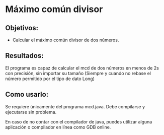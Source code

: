 # Máximo común divisor

## Objetivos:

- Calcular el máximo común divisor de dos números.

## Resultados:

El programa es capaz de calcular el mcd de dos números en menos de 2s con precisión, sin importar su tamaño (Siempre y cuando no rebase el número permitido por el tipo de dato Long)

## Como usarlo:

Se requiere únicamente del programa mcd.java. Debe compilarse y ejecutarse sin problema.

En caso de no contar con el compilador de java, puedes utilizar alguna aplicación o compilador en línea como GDB online.
